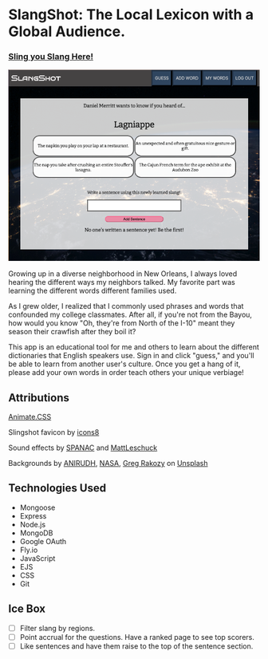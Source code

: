 # SlangShot: The Local Lexicon with a Global Audience.
### [Sling you Slang Here!](https://slangshot.fly.dev/)
<img width="1440" alt="Screenshot of SlangShot" src="public/assets/images/screenshot.png">

Growing up in a diverse neighborhood in New Orleans, I always loved hearing the different ways my neighbors talked. My favorite part was learning the different words different families used. 

As I grew older, I realized that I commonly used phrases and words that confounded my college classmates. After all, if you're not from the Bayou, how would you know "Oh, they're from North of the I-10" meant they season their crawfish after they boil it?

This app is an educational tool for me and others to learn about the different dictionaries that English speakers use. Sign in and click "guess," and you'll be able to learn from another user's culture. Once you get a hang of it, please add your own words in order teach others your unique verbiage!

## Attributions

[Animate.CSS](animate.style)

Slingshot favicon by [icons8](https://icons8.com/icons/set/slingshot)

Sound effects by [SPANAC](https://www.freesoundslibrary.com/sike-sound-effect/) and [MattLeschuck](https://pixabay.com/sound-effects/success-bell-6776/)


Backgrounds by <a href="https://unsplash.com/pt-br/@lanirudhreddy?utm_source=unsplash&utm_medium=referral&utm_content=creditCopyText">ANIRUDH</a>, <a href="https://unsplash.com/@nasa?utm_source=unsplash&utm_medium=referral&utm_content=creditCopyText">NASA</a>, <a href="https://unsplash.com/@grakozy?utm_source=unsplash&utm_medium=referral&utm_content=creditCopyText">Greg Rakozy</a> on <a href="https://unsplash.com/images/nature/earth?utm_source=unsplash&utm_medium=referral&utm_content=creditCopyText">Unsplash</a>


## Technologies Used
- Mongoose
- Express
- Node.js
- MongoDB
- Google OAuth
- Fly.io
- JavaScript
- EJS
- CSS
- Git

## Ice Box
- [ ] Filter slang by regions.
- [ ] Point accrual for the questions. Have a ranked page to see top scorers.
- [ ] Like sentences and have them raise to the top of the sentence section.
